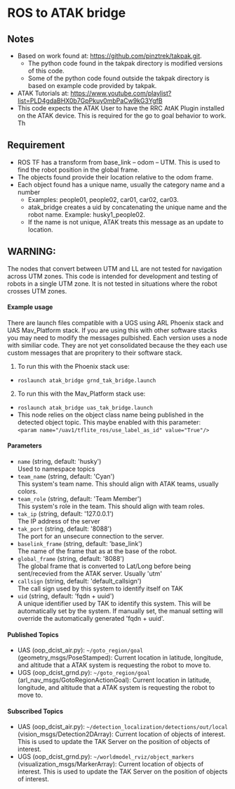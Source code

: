 # ROS to ATAK bridge
## Notes
- Based on work found at: https://github.com/pinztrek/takpak.git.
    - The python code found in the takpak directory is modified versions of this code.
    - Some of the python code found outside the takpak directory is based on example code provided by takpak.  
- ATAK Tutorials at: https://www.youtube.com/playlist?list=PLD4gdaBHX0b7GpPkuy0mbPaCw9kG3YgfB
- This code expects the ATAK User to have the RRC AtAK Plugin installed on the ATAK device. This is required for the go to goal behavior to work. Th

## Requirement
- ROS TF has a transform from  base_link – odom – UTM. This is used to find the robot position in the global frame.
- The objects found provide their location relative to the odom frame.
- Each object found has a unique name, usually the category name and a number
    - Examples: people01, people02, car01, car02, car03.
    - atak_bridge creates a uid by concatenating the unique name and the robot name. Example: husky1_people02.
    - If the name is not unique, ATAK treats this message as an update to location.

## WARNING:  
The nodes that convert between UTM and LL are not tested for navigation across UTM zones. This code is intended for development and testing of robots in a single UTM zone. It is not tested in situations where the robot crosses UTM zones.   

#### Example usage
There are launch files compatible with a UGS using ARL Phoenix stack and UAS Mav_Platform stack. If you are using this with other software stacks you may need to modify the messages pulbished. Each version uses a node with similiar code. They are not yet consolidated because the they each use custom messages that are propritery to their software stack.
1. To run this with the Phoenix stack use:  
- `roslaunch atak_bridge grnd_tak_bridge.launch`  
2. To run this with the Mav_Platform stack use:  
- `roslaunch atak_bridge uas_tak_bridge.launch`  
- This node relies on the object class name being published in the detected object topic. This maybe enabled with this parameter:  
    `<param name="/uav1/tflite_ros/use_label_as_id" value="True"/>`  

#### Parameters
- `name` (string, default: 'husky')  
    Used to namespace topics  
- `team_name` (string, default: 'Cyan')  
    This system's team name. This should align with ATAK teams, usually colors.  
- `team_role` (string, default: 'Team Member')  
    This system's role in the team. This should align with team roles.  
- `tak_ip` (string, default: '127.0.0.1')  
    The IP address of the server  
- `tak_port` (string, default: '8088')  
    The port for an unsecure connection to the server.
- `baselink_frame` (string, default: 'base_link')  
    The name of the frame that as at the base of the robot.
- `global_frame` (string, default: '8088')  
    The global frame that is converted to Lat/Long before being sent/recevied from the ATAK server. Usually 'utm'
- `callsign` (string, default: 'default_callsign')  
    The call sign used by this system to identify itself on TAK  
- `uid` (string, default: 'fqdn + uuid')  
    A unique identifier used by TAK to identify this system. This will be automatically set by the system. If manually set, the manual setting will override the automatically generated 'fqdn + uuid'.  

#### Published Topics
- UAS (oop_dcist_air.py): `~/goto_region/goal` (geometry_msgs/PoseStamped): Current location in latitude, longitude, and altitude that a ATAK system is requesting the robot to move to.   
- UGS (oop_dcist_grnd.py): `~/goto_region/goal` (arl_nav_msgs/GotoRegionActionGoal): Current location in latitude, longitude, and altitude that a ATAK system is requesting the robot to move to.   

#### Subscribed Topics
- UAS (oop_dcist_air.py): `~/detection_localization/detections/out/local` (vision_msgs/Detection2DArray): Current location of objects of interest. This is used to update the TAK Server on the position of objects of interest.
- UGS (oop_dcist_grnd.py): `~/worldmodel_rviz/object_markers` (visualization_msgs/MarkerArray): Current location of objects of interest. This is used to update the TAK Server on the position of objects of interest.

